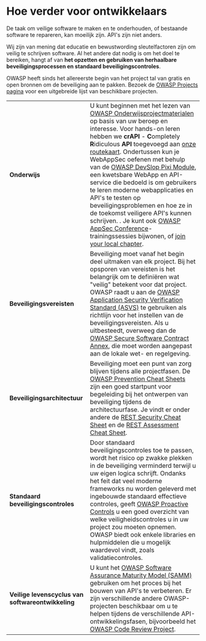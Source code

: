 Hoe verder voor ontwikkelaars
==========================

De taak om veilige software te maken en te onderhouden, of bestaande software te
repareren, kan moeilijk zijn. API's zijn niet anders.

Wij zijn van mening dat educatie en bewustwording sleutelfactoren zijn om veilig
te schrijven software. Al het andere dat nodig is om het doel te bereiken, hangt
af van **het opzetten en gebruiken van herhaalbare beveiligingsprocessen en
standaard beveiligingscontroles**.

OWASP heeft sinds het allereerste begin van het project tal van gratis en open
bronnen om de beveiliging aan te pakken. Bezoek de [OWASP Projects pagina][1]
voor een uitgebreide lijst van beschikbare projecten.

| | |
|-|-|
| **Onderwijs** | U kunt beginnen met het lezen van [OWASP Onderwijsprojectmaterialen][2] op basis van uw beroep en interesse. Voor hands-on leren hebben we **crAPI** - **C**ompletely **R**idiculous **API** toegevoegd aan [onze routekaart][3]. Ondertussen kun je WebAppSec oefenen met behulp van de [OWASP DevSlop Pixi Module][4], een kwetsbare WebApp en API-service die bedoeld is om gebruikers te leren moderne webapplicaties en API's te testen op beveiligingsproblemen en hoe ze in de toekomst veiligere API's kunnen schrijven. . Je kunt ook [OWASP AppSec Conference][5]-trainingssessies bijwonen, of [join your local chapter][6]. |
| **Beveiligingsvereisten** | Beveiliging moet vanaf het begin deel uitmaken van elk project. Bij het opsporen van vereisten is het belangrijk om te definiëren wat "veilig" betekent voor dat project. OWASP raadt u aan de [OWASP Application Security Verification Standard (ASVS)][7] te gebruiken als richtlijn voor het instellen van de beveiligingsvereisten. Als u uitbesteedt, overweeg dan de [OWASP Secure Software Contract Annex][8], die moet worden aangepast aan de lokale wet- en regelgeving. |
| **Beveiligingsarchitectuur** | Beveiliging moet een punt van zorg blijven tijdens alle projectfasen. De [OWASP Prevention Cheat Sheets][9] zijn een goed startpunt voor begeleiding bij het ontwerpen van beveiliging tijdens de architectuurfase. Je vindt er onder andere de [REST Security Cheat Sheet][10] en de [REST Assessment Cheat Sheet][11]. |
| **Standaard beveiligingscontroles** | Door standaard beveiligingscontroles toe te passen, wordt het risico op zwakke plekken in de beveiliging verminderd terwijl u uw eigen logica schrijft. Ondanks het feit dat veel moderne frameworks nu worden geleverd met ingebouwde standaard effectieve controles, geeft [OWASP Proactive Controls][12] u een goed overzicht van welke veiligheidscontroles u in uw project zou moeten opnemen. OWASP biedt ook enkele libraries en hulpmiddelen die u mogelijk waardevol vindt, zoals validatiecontroles. |
| **Veilige levenscyclus van softwareontwikkeling** | U kunt het [OWASP Software Assurance Maturity Model (SAMM)][13] gebruiken om het proces bij het bouwen van API's te verbeteren. Er zijn verschillende andere OWASP-projecten beschikbaar om u te helpen tijdens de verschillende API-ontwikkelingsfasen, bijvoorbeeld het [OWASP Code Review Project][14]. |

[1]: https://www.owasp.org/index.php/Category:OWASP_Project
[2]: https://www.owasp.org/index.php/OWASP_Education_Material_Categorized
[3]: https://www.owasp.org/index.php/OWASP_API_Security_Project#tab=Road_Map
[4]: https://devslop.co/Home/Pixi
[5]: https://www.owasp.org/index.php/Category:OWASP_AppSec_Conference
[6]: https://www.owasp.org/index.php/OWASP_Chapter
[7]: https://www.owasp.org/index.php/Category:OWASP_Application_Security_Verification_Standard_Project
[8]: https://www.owasp.org/index.php/OWASP_Secure_Software_Contract_Annex
[9]: https://www.owasp.org/index.php/OWASP_Cheat_Sheet_Series
[10]: https://github.com/OWASP/CheatSheetSeries/blob/master/cheatsheets/REST_Security_Cheat_Sheet.md
[11]: https://github.com/OWASP/CheatSheetSeries/blob/master/cheatsheets/REST_Assessment_Cheat_Sheet.md
[12]: https://www.owasp.org/index.php/OWASP_Proactive_Controls#tab=OWASP_Proactive_Controls_2018
[13]: https://www.owasp.org/index.php/OWASP_SAMM_Project
[14]: https://www.owasp.org/index.php/Category:OWASP_Code_Review_Project
